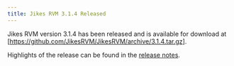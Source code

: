 ```yaml
---
title: Jikes RVM 3.1.4 Released
---
```


Jikes RVM version 3.1.4 has been released and is available for download at [https://github.com/JikesRVM/JikesRVM/archive/3.1.4.tar.gz]. 

Highlights of the release can be found in the [release notes](https://xtenlang.atlassian.net/secure/ReleaseNote.jspa?projectId=10101&version=10217).

